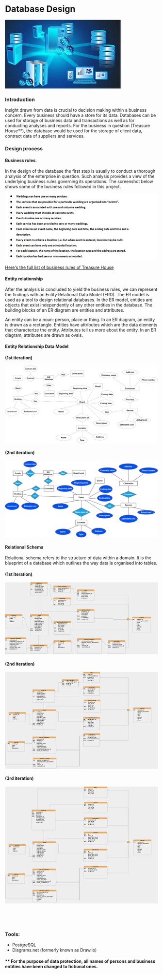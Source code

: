 # Database Design
![](images/db%20image.jpg)



### Introduction
Insight drawn from data is crucial to decision making within a business concern. Every business should have a store for its data. Databases can be used for storage of business data and transactions as well as for conducting analyses and reports. For the business in question (Treasure House**), the database would be used for the storage of client data, contract data of suppliers and services.

### Design process

#### Business rules.
In the design of the database the first step is usually to conduct a thorough analysis of the enterprise in question. Such analysis provides a view of the underlying business rules governing its operations. The screenshot below shows some of the business rules followed in this project.

![](images/business%20rules%20screenshot.jpg)

 [Here's the full list of business rules of Treasure House](business_rules.md)


#### Entity relationship
After the analysis is concluded to yield the business rules, we can represent the findings with an Entity Relational Data Model (ERD).
The ER model is used as a tool to design relational databases. In the ER model, entities are objects that exist independently of any other entities in the database. The building blocks of an ER diagram are entities and attributes.

An entity can be a noun: person, place or thing. In an ER diagram, an entity is drawn as a rectangle. Entities have attributes which are the data elements that characterize the entity. Attributes tell us more about the entity. In an ER diagram, attributes are drawn as ovals.


#### Entity Relationship Data Model
#### (1st iteration)
![](images/erd%20logic%20first%20step.png)
<br>

#### (2nd iteration)
![](images/erd%20logic%20second.drawio.png)
<br>

#### Relational Schema
Relational schema refers to the structure of data within a domain. It is the blueprint of a database which outlines the way data is organised into tables.

#### (1st iteration)
![](images/bigweddingiii.png)

#### (2nd iteration)
![](images/bigweddingiv.png)


#### (3rd iteration)
![](images/bigweddingv.png)

<br>
<br>

<br>

### Tools:
* PostgreSQL
* Diagrams.net (formerly known as Draw.io)



#### ** For the purpose of data protection, all names of persons and business entities have been changed to fictional ones.
